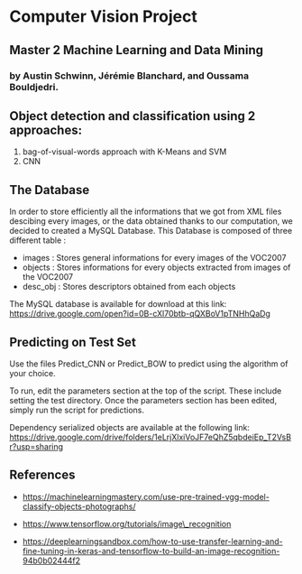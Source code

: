 # Computer Vision Project
## Master 2 Machine Learning and Data Mining
### by Austin Schwinn, Jérémie Blanchard, and Oussama Bouldjedri.


## Object detection and classification using 2 approaches:
1. bag-of-visual-words approach with K-Means and SVM 
2. CNN

## The Database
  In order to store efficiently all the informations that we got from XML files descibing every images, or the data obtained thanks to our computation, we decided to created a MySQL Database.
This Database is composed of three different table : 
* images : Stores general informations for every images of the VOC2007
* objects : Stores informations for every objects extracted from images of the VOC2007
* desc_obj : Stores descriptors obtained from each objects

The MySQL database is available for download at this link:
https://drive.google.com/open?id=0B-cXl70btb-qQXBoV1pTNHhQaDg

## Predicting on Test Set
Use the files Predict_CNN or Predict_BOW to predict using the algorithm of your choice.

To run, edit the parameters section at the top of the script. These include setting the test directory.
Once the parameters section has been edited, simply run the script for predictions.

Dependency serialized objects are available at the following link:
https://drive.google.com/drive/folders/1eLrjXlxiVoJF7eQhZ5qbdeiEp_T2VsBr?usp=sharing

## References
* https://machinelearningmastery.com/use-pre-trained-vgg-model-classify-objects-photographs/

* https://www.tensorflow.org/tutorials/image\_recognition

* https://deeplearningsandbox.com/how-to-use-transfer-learning-and-fine-tuning-in-keras-and-tensorflow-to-build-an-image-recognition-94b0b02444f2
